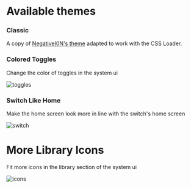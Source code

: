# Available themes

### Classic
A copy of [NegativeI0N's theme](https://github.com/NegativeI0N/SDH-ClassicTheme) adapted to work with the CSS Loader.

### Colored Toggles
Change the color of toggles in the system ui

![toggles](https://raw.githubusercontent.com/suchmememanyskill/SDH-CssLoader/main/images/coloredtoggles.png)

### Switch Like Home
Make the home screen look more in line with the switch's home screen

![switch](https://raw.githubusercontent.com/suchmememanyskill/SDH-CssLoader/main/images/switchlikehome.png)

# More Library Icons
Fit more icons in the library section of the system ui

![icons](https://raw.githubusercontent.com/suchmememanyskill/SDH-CssLoader/main/images/morelibraryicons.png)